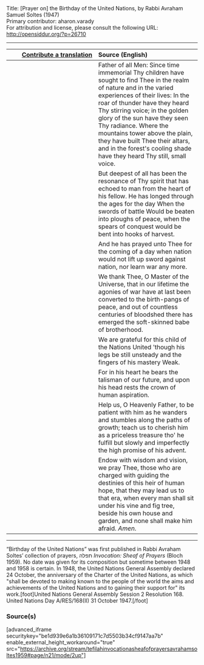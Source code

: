<html>
<head></head>
<body>
Title: [Prayer on] the Birthday of the United Nations, by Rabbi Avraham Samuel Soltes (1947)<br />
Primary contributor: aharon.varady<br />
For attribution and license, please consult the following URL: <a href="http://opensiddur.org/?p=26710">http://opensiddur.org/?p=26710</a>
<p />
<hr />

<table style="margin-left: auto;margin-right: auto;" class="draggable">
<thead><tr><th id="x" style="text-align: right;"><a href="https://opensiddur.org/contributing/upload/">Contribute a translation</a></th><th style="text-align: left;">Source (English)</th></tr></thead>
<tbody>
<tr><td style="vertical-align:top;" width="46%">
<div class="liturgy"><span lang="he">

</span></div></td>
 
<td style="vertical-align:top;" width="53%">
<div class="english">
Father of all Men:
Since time immemorial
Thy children
have sought
to find Thee
in the realm of nature
and in the varied experiences of their
lives:
In the roar of thunder
have they heard Thy stirring voice;
in the golden glory of the sun
have they seen Thy radiance.
Where the mountains tower
above the plain,
they have built Thee
their altars,
and in the forest's cooling shade
have they heard
Thy still, small voice.
</div></td></tr>


<tr><td style="vertical-align:top;" width="46%">
<div class="liturgy"><span lang="he">

</span></div></td>
 
<td style="vertical-align:top;" width="53%">
<div class="english">
But
deepest of all
has been
the resonance of Thy spirit
that has echoed to man
from the heart of his fellow.
He has longed
through the ages
for the day
When the swords of battle
Would be beaten
into ploughs of peace,
when the spears of conquest
would be bent
into hooks of harvest.
</div></td></tr>


<tr><td style="vertical-align:top;" width="46%">
<div class="liturgy"><span lang="he">

</span></div></td>
 
<td style="vertical-align:top;" width="53%">
<div class="english">
And he has prayed unto Thee
for the coming of a day
when
nation would not lift up sword
against nation,
nor learn war any more.
</div></td></tr>


<tr><td style="vertical-align:top;" width="46%">
<div class="liturgy"><span lang="he">

</span></div></td>
 
<td style="vertical-align:top;" width="53%">
<div class="english">
We thank Thee,
O Master of the Universe,
that
in our lifetime
the agonies of war
have
at last
been converted
to the birth-pangs of peace,
and
out of countless centuries
of bloodshed
there has emerged
the soft-skinned babe
of brotherhood.
</div></td></tr>


<tr><td style="vertical-align:top;" width="46%">
<div class="liturgy"><span lang="he">

</span></div></td>
 
<td style="vertical-align:top;" width="53%">
<div class="english">
We are grateful
for this child
of the Nations United
'though his legs
be still unsteady
and the fingers of his mastery
Weak. 
</div></td></tr>


<tr><td style="vertical-align:top;" width="46%">
<div class="liturgy"><span lang="he">

</span></div></td>
 
<td style="vertical-align:top;" width="53%">
<div class="english">
For
in his heart
he bears
the talisman of our future,
and
upon his head
rests
the crown of human aspiration.
</div></td></tr>


<tr><td style="vertical-align:top;" width="46%">
<div class="liturgy"><span lang="he">

</span></div></td>
 
<td style="vertical-align:top;" width="53%">
<div class="english">
Help us,
O Heavenly Father,
to be patient with him
as he wanders
and stumbles
along the paths of growth;
teach us
to cherish him
as a priceless treasure
tho' he fulfill
but slowly
and imperfectly
the high promise of his advent.
</div></td></tr>


<tr><td style="vertical-align:top;" width="46%">
<div class="liturgy"><span lang="he">

</span></div></td>
 
<td style="vertical-align:top;" width="53%">
<div class="english">
Endow with wisdom and vision,
we pray Thee,
those who are charged
with guiding the destinies
of this
heir of human hope,
that they may lead us
to that era,
when every man
shall sit under his vine and fig tree,
beside his own house and garden,
and none shall make him afraid.
<em>Amen</em>.
</div></td></tr>
</tbody></table>

<hr />

“Birthday of the United Nations” was first published in Rabbi Avraham Soltes’ collection of prayers, תפלה <em>Invocation: Sheaf of Prayers</em> (Bloch 1959). No date was given for its composition but sometime between 1948 and 1958 is certain. In 1948, the United Nations General Assembly declared 24 October, the anniversary of the Charter of the United Nations, as which "shall be devoted to making known to the people of the world the aims and achievements of the United Nations and to gaining their support for" its work.[foot]United Nations General Assembly Session 2 Resolution 168. United Nations Day A/RES/168(II) 31 October 1947.[/foot]

<h3>Source(s)</h3>

[advanced_iframe securitykey="be1d939e6a1b36109171c7d5503b34cf9147aa7b" enable_external_height_workaround="true" src="https://archive.org/stream/tefilahinvocationasheafofprayersavrahamsoltes1959#page/n21/mode/2up"]
</body>
</html>